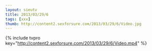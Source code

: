 ```yaml
--- 
layout: sieutv
title: 2013/03/29/6
tags: [xxx]
thumb: http://content2.sexforsure.com/2013/03/29/6/Video.jpg
---
```

{% include tvpro key="http://content2.sexforsure.com/2013/03/29/6/Video.mp4" %} 
